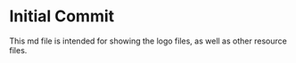 # Initial Commit

This md file is intended for showing
the logo files, as well as other resource files.
